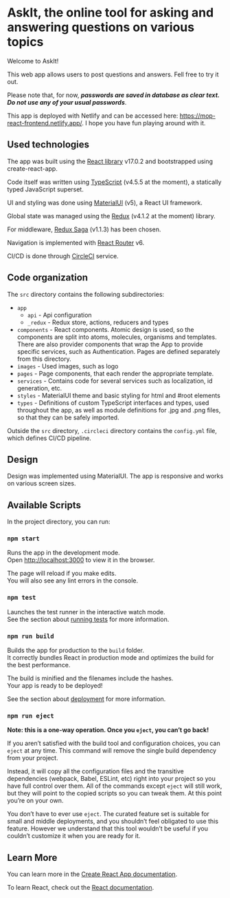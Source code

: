 # AskIt, the online tool for asking and answering questions on various topics

Welcome to AskIt!

This web app allows users to post questions and answers. Fell free to try it out. 

Please note that, for now, ***passwords are saved in database as clear text. Do not use any of your usual passwords***.

This app is deployed with Netlify and can be accessed here: https://mop-react-frontend.netlify.app/. I hope you have fun playing around with it.

## Used technologies

The app was built using the [React library](https://reactjs.org/) v17.0.2 and bootstrapped using create-react-app.

Code itself was written using [TypeScript](https://www.typescriptlang.org/) (v4.5.5 at the moment), a statically typed JavaScript superset.

UI and styling was done using [MaterialUI](https://material-ui.com/) (v5), a React UI framework.

Global state was managed using the [Redux](https://redux.js.org/) (v4.1.2 at the moment) library.

For middleware, [Redux Saga](https://redux-saga.js.org/) (v1.1.3) has been chosen.

Navigation is implemented with [React Router](https://reactrouter.com/docs/en/v6/getting-started/overview) v6.

CI/CD is done through [CircleCI](https://circleci.com/) service.

## Code organization

The ```src``` directory contains the following subdirectories:

* ```app```
  * ```api``` - Api configuration
  * ```_redux``` - Redux store, actions, reducers and types
* ```components``` - React components. Atomic design is used, so the components are split into atoms, molecules, organisms and templates. There are also provider components that wrap the App to provide specific services, such as Authentication. Pages are defined separately from this directory.
* ```images``` - Used images, such as logo
* ```pages``` - Page components, that each render the appropriate template.
* ```services``` - Contains code for several services such as localization, id generation, etc.
* ```styles``` - MaterialUI theme and basic styling for html and #root elements
* ```types``` - Definitions of custom TypeScript interfaces and types, used throughout the app, as well as module definitions for .jpg and .png files, so that they can be safely imported.

Outside the ```src``` directory, ```.circleci``` directory contains the ```config.yml``` file, which defines CI/CD pipeline.  

## Design

Design was implemented using MaterialUI. The app is responsive and works on various screen sizes.

## Available Scripts

In the project directory, you can run:

### `npm start`

Runs the app in the development mode.<br />
Open [http://localhost:3000](http://localhost:3000) to view it in the browser.

The page will reload if you make edits.<br />
You will also see any lint errors in the console.

### `npm test`

Launches the test runner in the interactive watch mode.<br />
See the section about [running tests](https://facebook.github.io/create-react-app/docs/running-tests) for more information.

### `npm run build`

Builds the app for production to the `build` folder.<br />
It correctly bundles React in production mode and optimizes the build for the best performance.

The build is minified and the filenames include the hashes.<br />
Your app is ready to be deployed!

See the section about [deployment](https://facebook.github.io/create-react-app/docs/deployment) for more information.

### `npm run eject`

**Note: this is a one-way operation. Once you `eject`, you can’t go back!**

If you aren’t satisfied with the build tool and configuration choices, you can `eject` at any time. This command will remove the single build dependency from your project.

Instead, it will copy all the configuration files and the transitive dependencies (webpack, Babel, ESLint, etc) right into your project so you have full control over them. All of the commands except `eject` will still work, but they will point to the copied scripts so you can tweak them. At this point you’re on your own.

You don’t have to ever use `eject`. The curated feature set is suitable for small and middle deployments, and you shouldn’t feel obligated to use this feature. However we understand that this tool wouldn’t be useful if you couldn’t customize it when you are ready for it.

## Learn More

You can learn more in the [Create React App documentation](https://facebook.github.io/create-react-app/docs/getting-started).

To learn React, check out the [React documentation](https://reactjs.org/).
